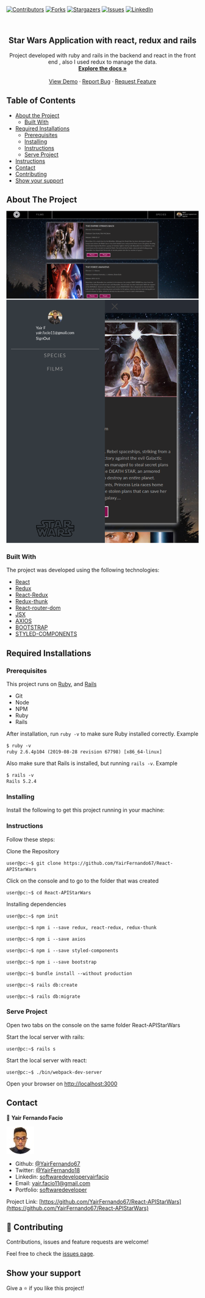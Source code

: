 [![Contributors][contributors-shield]][contributors-url]
[![Forks][forks-shield]][forks-url]
[![Stargazers][stars-shield]][stars-url]
[![Issues][issues-shield]][issues-url]
[![LinkedIn][linkedin-shield2]][linkedin-url2]

<!-- PROJECT LOGO -->
<br />
<p align="center">
 <h2 align="center"> Star Wars Application with react, redux and rails </h2>

  <p align="center">
    Project developed with ruby and rails in the backend and react in the front end , also I used redux to manage the data.
    <br />
    <a href="https://github.com/YairFernando67/React-APIStarWars"><strong>Explore the docs »</strong></a>
    <br />
    <br />
    <a href="https://github.com/YairFernando67/React-APIStarWars">View Demo</a>
    ·
    <a href="https://github.com/YairFernando67/React-APIStarWars/issues">Report Bug</a>
    ·
    <a href="https://github.com/YairFernando67/React-APIStarWars/issues">Request Feature</a>
  </p>

</p>

## Table of Contents
* [About the Project](#about-the-project)
  * [Built With](#built-with)
* [Required Installations](#Required-Installations)
  * [Prerequisites](#Prerequisites)
  * [Installing](#Installing)
  * [Instructions](#Instructions)
  * [Serve Project](#Serve-Project)
* [Instructions](#Instructions)
* [Contact](#contact)
* [Contributing](#Contributing)
* [Show your support](#Show-your-support)

## About The Project

![Screenshot Image](app/assets/images/logoRepo.png) 
![Screenshot Image](app/assets/images/logoRepo2.png) 

### Built With
The project was developed using the following technologies:
- [React](https://es.reactjs.org/)
- [Redux](https://github.com/reduxjs/redux)
- [React-Redux](https://github.com/reduxjs/react-redux)
- [Redux-thunk](https://github.com/reduxjs/redux-thunk)
- [React-router-dom](https://github.com/ReactTraining/react-router/tree/master/packages/react-router-dom)
- [JSX](https://reactjs.org/docs/introducing-jsx.html)
- [AXIOS](https://github.com/axios/axios)
- [BOOTSTRAP](https://getbootstrap.com/docs/4.3/getting-started/introduction/)
- [STYLED-COMPONENTS](https://www.styled-components.com/)

## Required Installations

### Prerequisites

This project runs on [Ruby](https://www.ruby-lang.org/en/documentation/installation/), and [Rails](http://installrails.com/)

* Git 
* Node
* NPM
* Ruby
* Rails

After installation, run `ruby -v` to make sure Ruby installed correctly. Example
```
$ ruby -v
ruby 2.6.4p104 (2019-08-28 revision 67798) [x86_64-linux]
```

Also make sure that Rails is installed, but running `rails -v`. 
Example
```
$ rails -v
Rails 5.2.4
```

### Installing

<p>Install the following to get this project running in your machine:</p>

### Instructions

<p>Follow these steps:</p>

Clone the Repository

```Shell
user@pc:~$ git clone https://github.com/YairFernando67/React-APIStarWars
```

Click on the console and to go to the folder that was created

```Shell
user@pc:~$ cd React-APIStarWars
```

Installing dependencies

```Shell
user@pc:~$ npm init
```
```Shell
user@pc:~$ npm i --save redux, react-redux, redux-thunk
```
```Shell
user@pc:~$ npm i --save axios
```
```Shell
user@pc:~$ npm i --save styled-components
```
```Shell
user@pc:~$ npm i --save bootstrap
```

```Shell
user@pc:~$ bundle install --without production
```
```Shell
user@pc:~$ rails db:create
```
```Shell
user@pc:~$ rails db:migrate
```

### Serve Project

Open two tabs on the console on the same folder React-APIStarWars

Start the local server with rails:

```Shell
user@pc:~$ rails s
```

Start the local server with react:

```Shell
user@pc:~$ ./bin/webpack-dev-server
```

Open your browser on [http://localhost:3000](http://localhost:3000)

## Contact

👤 **Yair Fernando Facio**

<a href="https://yairfernando67.github.io/Portfolio/" target="_blank">
    
  ![Screenshot Image](app/assets/images/logo.jpg) 

</a>

- Github: [@YairFernando67](https://github.com/YairFernando67)
- Twitter: [@YairFernando18](https://twitter.com/YairFernando18)
- Linkedin: [softwaredeveloperyairfacio](https://www.linkedin.com/in/softwaredeveloperyairfacio/)
- Email: [yair.facio11@gmail.com](https://mail.google.com/mail/?view=cm&fs=1&tf=1&to=yair.facio11@gmail.com)
- Portfolio: [softwaredeveloper](https://yairfernando67.github.io/Portfolio/)

<p align="center">

  Project Link: [https://github.com/YairFernando67/React-APIStarWars](https://github.com/YairFernando67/React-APIStarWars)

</p>

## 🤝 Contributing

Contributions, issues and feature requests are welcome!

Feel free to check the [issues page](https://github.com/YairFernando67/React-APIStarWars/issues).

## Show your support

Give a ⭐️ if you like this project!

<!-- MARKDOWN LINKS & IMAGES -->
[contributors-shield]: https://img.shields.io/github/contributors/YairFernando67/React-APIStarWars.svg?style=flat-square
[contributors-url]: https://github.com/YairFernando67/React-APIStarWars/graphs/contributors
[forks-shield]: https://img.shields.io/github/forks/YairFernando67/React-APIStarWars.svg?style=flat-square
[forks-url]: https://github.com/YairFernando67/React-APIStarWars/network/members
[stars-shield]: https://img.shields.io/github/stars/YairFernando67/React-APIStarWars.svg?style=flat-square
[stars-url]: https://github.com/YairFernando67/React-APIStarWars/stargazers
[issues-shield]: https://img.shields.io/github/issues/YairFernando67/React-APIStarWars.svg?style=flat-square
[issues-url]: https://github.com/YairFernando67/React-APIStarWars/issues
[license-shield]: https://img.shields.io/github/license/YairFernando67/React-APIStarWars.svg?style=flat-square
[license-url]: https://github.com/YairFernando67/React-APIStarWars/blob/master/LICENSE.txt
[linkedin-shield2]: https://img.shields.io/badge/-LinkedIn-black.svg?style=flat-square&logo=linkedin&colorB=555
[linkedin-url2]: https://www.linkedin.com/in/softwaredeveloperyairfacio/

